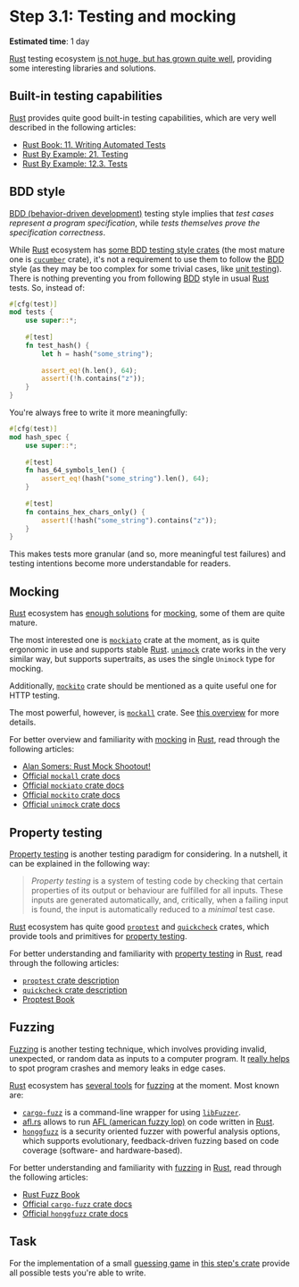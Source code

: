 Step 3.1: Testing and mocking
=============================

__Estimated time__: 1 day

[Rust] testing ecosystem [is not huge, but has grown quite well][1], providing some interesting libraries and solutions.




## Built-in testing capabilities

[Rust] provides quite good built-in testing capabilities, which are very well described in the following articles:
- [Rust Book: 11. Writing Automated Tests][2]
- [Rust By Example: 21. Testing][3]
- [Rust By Example: 12.3. Tests][4]




## BDD style

[BDD (behavior-driven development)][BDD] testing style implies that _test cases represent a program specification_, while _tests themselves prove the specification correctness_.

While [Rust] ecosystem has [some BDD testing style crates][11] (the most mature one is [`cucumber`] crate), it's not a requirement to use them to follow the [BDD] style (as they may be too complex for some trivial cases, like [unit testing][12]). There is nothing preventing you from following [BDD] style in usual [Rust] tests. So, instead of:
```rust
#[cfg(test)]
mod tests {
    use super::*;
    
    #[test]
    fn test_hash() {
        let h = hash("some_string");
        
        assert_eq!(h.len(), 64);
        assert!(!h.contains("z"));
    }
}
```
You're always free to write it more meaningfully:
```rust
#[cfg(test)]
mod hash_spec {
    use super::*;
    
    #[test]
    fn has_64_symbols_len() {
        assert_eq!(hash("some_string").len(), 64);
    }
    
    #[test]
    fn contains_hex_chars_only() {
        assert!(!hash("some_string").contains("z"));
    }
}
```
This makes tests more granular (and so, more meaningful test failures) and testing intentions become more understandable for readers.




## Mocking

[Rust] ecosystem has [enough solutions][1] for [mocking][41], some of them are quite mature.

The most interested one is [`mockiato`] crate at the moment, as is quite ergonomic in use and supports stable [Rust]. [`unimock`] crate works in the very similar way, but supports supertraits, as uses the single `Unimock` type for mocking.

Additionally, [`mockito`] crate should be mentioned as a quite useful one for HTTP testing.

The most powerful, however, is [`mockall`] crate. See [this overview][43] for more details.

For better overview and familiarity with [mocking][41] in [Rust], read through the following articles:
- [Alan Somers: Rust Mock Shootout!][43]
- [Official `mockall` crate docs][`mockall`]
- [Official `mockiato` crate docs][`mockiato`]
- [Official `mockito` crate docs][`mockito`]
- [Official `unimock` crate docs][`unimock`]




## Property testing

[Property testing][21] is another testing paradigm for considering. In a nutshell, it can be explained in the following way:

> _Property testing_ is a system of testing code by checking that certain properties of its output or behaviour are fulfilled for all inputs. These inputs are generated automatically, and, critically, when a failing input is found, the input is automatically reduced to a _minimal_ test case.

[Rust] ecosystem has quite good [`proptest`] and [`quickcheck`] crates, which provide tools and primitives for [property testing][21].

For better understanding and familiarity with [property testing][21] in [Rust], read through the following articles:
- [`proptest` crate description][`proptest`]
- [`quickcheck` crate description][`quickcheck`]
- [Proptest Book][22]




## Fuzzing

[Fuzzing][31] is another testing technique, which involves providing invalid, unexpected, or random data as inputs to a computer program. It [really helps][32] to spot program crashes and memory leaks in edge cases.

[Rust] ecosystem has [several tools][33] for [fuzzing][31] at the moment. Most known are:
- [`cargo-fuzz`] is a command-line wrapper for using [`libFuzzer`].
- [afl.rs] allows to run [AFL (american fuzzy lop)][AFL] on code written in [Rust].
- [`honggfuzz`] is a security oriented fuzzer with powerful analysis options, which supports evolutionary, feedback-driven fuzzing based on code coverage (software- and hardware-based).

For better understanding and familiarity with [fuzzing][31] in [Rust], read through the following articles:
- [Rust Fuzz Book][34]
- [Official `cargo-fuzz` crate docs][`cargo-fuzz`]
- [Official `honggfuzz` crate docs][`honggfuzz`]




## Task

For the implementation of a small [guessing game][51] in [this step's crate](src/main.rs) provide all possible tests you're able to write.




[`cargo-fuzz`]: https://docs.rs/cargo-fuzz
[`cucumber`]: https://docs.rs/cucumber
[`honggfuzz`]: https://docs.rs/honggfuzz
[`libFuzzer`]: https://llvm.org/docs/LibFuzzer.html
[`mockall`]: https://docs.rs/mockall
[`mockiato`]: https://docs.rs/mockiato
[`mockito`]: https://docs.rs/mockito
[`proptest`]: https://docs.rs/proptest
[`quickcheck`]: https://docs.rs/quickcheck
[`unimock`]: https://docs.rs/unimock
[AFL]: http://lcamtuf.coredump.cx/afl
[afl.rs]: https://github.com/rust-fuzz/afl.rs
[BDD]: https://en.wikipedia.org/wiki/Behavior-driven_development
[Rust]: https://www.rust-lang.org

[1]: https://github.com/rust-unofficial/awesome-rust#testing
[2]: https://doc.rust-lang.org/book/ch11-00-testing.html
[3]: https://doc.rust-lang.org/rust-by-example/testing.html
[4]: https://doc.rust-lang.org/rust-by-example/cargo/test.html
[11]: https://crates.io/search?q=bdd
[12]: https://en.wikipedia.org/wiki/Unit_testing
[21]: https://en.wikipedia.org/wiki/Property_testing
[22]: https://altsysrq.github.io/proptest-book/intro.html
[31]: https://en.wikipedia.org/wiki/Fuzzing
[32]: https://github.com/rust-fuzz/trophy-case
[33]: https://crates.io/search?q=fuzzing
[34]: https://rust-fuzz.github.io/book/cargo-fuzz.html
[41]: https://en.wikipedia.org/wiki/Mock_object
[43]: https://asomers.github.io/mock_shootout
[51]: https://doc.rust-lang.org/book/ch02-00-guessing-game-tutorial.html
